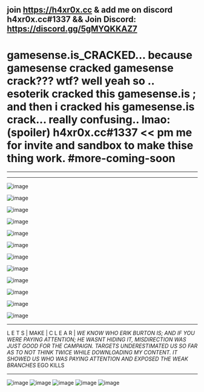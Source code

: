join https://h4xr0x.cc & add me on discord h4xr0x.cc#1337 && Join Discord: https://discord.gg/5gMYQKKAZ7
---------------------------------------------------------------------------------------------------------------------------------------------------------------------------------
# gamesense.is_CRACKED... because gamesense cracked gamesense crack??? wtf? well yeah so .. esoterik cracked this gamesense.is ; and then i cracked his gamesense.is crack... really confusing.. lmao: (spoiler)  h4xr0x.cc#1337  << pm me for invite and sandbox to make thise thing work. #more-coming-soon
------------------------------------------------------------------------------------------------------------------------------------------------------------------------------------------------------------------------------------------------------------------------------------------------------------------------------------------------------------------
---------------------------------------------------------------------------------------------------------------------------------------------------------------------------------

![image](https://user-images.githubusercontent.com/65768277/127526680-22440331-2560-4ddc-b2c0-40d5e056ae49.png)


![image](https://user-images.githubusercontent.com/65768277/126889230-585e71a6-5d84-4892-9d3e-c781c2adf9b9.png)


![image](https://user-images.githubusercontent.com/65768277/126890950-046546c6-1759-4c12-b6a7-892b42c21226.png)


![image](https://user-images.githubusercontent.com/65768277/126654700-a030009d-0332-4161-8dff-8ec54727158c.png)


![image](https://user-images.githubusercontent.com/65768277/126654070-b4a4be11-8e43-4064-8c0f-338b8924ec1b.png)


![image](https://user-images.githubusercontent.com/65768277/126649875-e711bfe0-2bb7-43f6-8afa-b2f717cb7606.png)


![image](https://user-images.githubusercontent.com/65768277/126890896-51b2bfe1-7dc8-4a4b-9aba-e876b5587de6.png)


![image](https://user-images.githubusercontent.com/65768277/126603220-3287465c-16f6-431d-8733-0756322b92fe.png)


![image](https://user-images.githubusercontent.com/65768277/126598209-b7f126dd-fa9a-4fa0-bf58-ded856e0f516.png)


![image](https://user-images.githubusercontent.com/65768277/127729806-e67b7cc7-c0fc-47ae-90a2-f283f58d72a9.png)


![image](https://user-images.githubusercontent.com/65768277/124381070-289c6a80-dc86-11eb-9c6b-b05e6625159f.png)


![image](https://user-images.githubusercontent.com/65768277/124381099-47026600-dc86-11eb-8cf5-56fec31efeaf.png)

*********************************************************************************************************************************************************************************
L     E     T     S | MAKE |  C   L   E   A   R |   *WE KNOW WHO ERIK BURTON IS; AND IF YOU WERE PAYING ATTENTION; HE WASNT HIDING IT, MISDIRECTION  WAS JUST GOOD FOR THE CAMPAIGN. TARGETS UNDERESTIMATED US SO FAR AS TO NOT THINK TWICE WHILE DOWNLOADING MY CONTENT. IT SHOWED US WHO WAS PAYING ATTENTION AND EXPOSED THE WEAK BRANCHES* EGO KILLS
*********************************************************************************************************************************************************************************
![image](https://user-images.githubusercontent.com/65768277/126895509-87582e89-b3ce-4e47-9e39-8a8041748f81.png)
![image](https://user-images.githubusercontent.com/65768277/126889415-e4802563-f5e9-4c80-931e-fc5ab659e5a7.png)
![image](https://user-images.githubusercontent.com/65768277/126889443-ff1addda-84f5-4b7d-a171-c14ce15fc751.png)
![image](https://user-images.githubusercontent.com/65768277/126895668-acdc2634-5e06-492d-8f04-d21deb52c0ae.png)
![image](https://user-images.githubusercontent.com/65768277/126895688-9dc878bd-5e98-4871-8a3b-542e0cc4364f.png)



